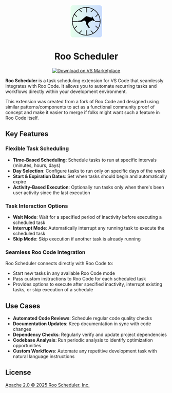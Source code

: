 <div align="center">
  <img src="assets/icons/scheduler-icon.png" alt="Roo Scheduler Icon" width="100" />
</div>

<div align="center">
<h1>Roo Scheduler</h1>

<a href="https://marketplace.visualstudio.com/items?itemName=RooVeterinaryInc.roo-scheduler" target="_blank"><img src="https://img.shields.io/badge/Download%20on%20VS%20Marketplace-blue?style=for-the-badge&logo=visualstudiocode&logoColor=white" alt="Download on VS Marketplace"></a>

</div>

**Roo Scheduler** is a task scheduling extension for VS Code that seamlessly integrates with Roo Code. It allows you to automate recurring tasks and workflows directly within your development environment.  

This extension was created from a fork of Roo Code and designed using similar patterns/components to act as a functional community proof of concept and make it easier to merge if folks might want such a feature in Roo Code itself.

## Key Features

### Flexible Task Scheduling

- **Time-Based Scheduling**: Schedule tasks to run at specific intervals (minutes, hours, days)
- **Day Selection**: Configure tasks to run only on specific days of the week
- **Start & Expiration Dates**: Set when tasks should begin and automatically expire
- **Activity-Based Execution**: Optionally run tasks only when there's been user activity since the last execution

### Task Interaction Options

- **Wait Mode**: Wait for a specified period of inactivity before executing a scheduled task
- **Interrupt Mode**: Automatically interrupt any running task to execute the scheduled task
- **Skip Mode**: Skip execution if another task is already running

### Seamless Roo Code Integration

Roo Scheduler connects directly with Roo Code to:

- Start new tasks in any available Roo Code mode
- Pass custom instructions to Roo Code for each scheduled task
- Provides options to execute after specified inactivity, interrupt existing tasks, or skip execution of a schedule

## Use Cases

- **Automated Code Reviews**: Schedule regular code quality checks
- **Documentation Updates**: Keep documentation in sync with code changes
- **Dependency Checks**: Regularly verify and update project dependencies
- **Codebase Analysis**: Run periodic analysis to identify optimization opportunities
- **Custom Workflows**: Automate any repetitive development task with natural language instructions

## License

[Apache 2.0 © 2025 Roo Scheduler, Inc.](./LICENSE)
